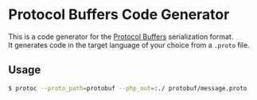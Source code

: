 # Protocol Buffers Code Generator

This is a code generator for the [Protocol Buffers](https://developers.google.com/protocol-buffers) serialization format.  
It generates code in the target language of your choice from a `.proto` file.

## Usage

```bash
$ protoc --proto_path=protobuf --php_out=:./ protobuf/message.proto
```
